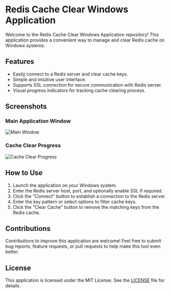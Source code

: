 # Redis Cache Clear Windows Application

Welcome to the Redis Cache Clear Windows Application repository! This application provides a convenient way to manage and clear Redis cache on Windows systems.

## Features

- Easily connect to a Redis server and clear cache keys.
- Simple and intuitive user interface.
- Supports SSL connection for secure communication with Redis server.
- Visual progress indicators for tracking cache clearing process.

## Screenshots

### Main Application Window
![Main Window](https://github.com/KandarpInCanada/Redis-Cache-Clear-Windows-Application/assets/152435122/f275dbaa-c44e-439e-b4fc-f80a297212ee)

### Cache Clear Progress
![Cache Clear Progress](https://github.com/KandarpInCanada/Redis-Cache-Clear-Windows-Application/assets/152435122/6906bad1-a744-40bc-8f3d-5588215d1e83)

## How to Use

1. Launch the application on your Windows system.
2. Enter the Redis server host, port, and optionally enable SSL if required.
3. Click the "Connect" button to establish a connection to the Redis server.
4. Enter the key pattern or select options to filter cache keys.
5. Click the "Clear Cache" button to remove the matching keys from the Redis cache.

## Contributions

Contributions to improve this application are welcome! Feel free to submit bug reports, feature requests, or pull requests to help make this tool even better.

## License

This application is licensed under the MIT License. See the [LICENSE](LICENSE) file for details.

